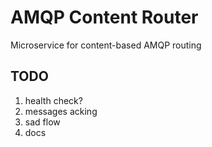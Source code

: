 # AMQP Content Router

Microservice for content-based AMQP routing

## TODO

1. health check?
2. messages acking
3. sad flow
4. docs